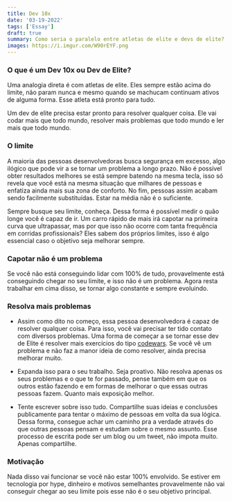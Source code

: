 ```yaml
---
title: Dev 10x
date: '03-19-2022'
tags: ['Essay']
draft: true
summary: Como seria o paralelo entre atletas de elite e devs de elite?
images: https://i.imgur.com/W90rEYF.png
---
```


### O que é um Dev 10x ou Dev de Elite?

Uma analogia direta é com atletas de elite. Eles sempre estão acima do limite, não param nunca e mesmo quando se machucam continuam ativos de alguma forma. Esse atleta está pronto para tudo.

Um dev de elite precisa estar pronto para resolver qualquer coisa. Ele vai codar mais que todo mundo, resolver mais problemas que todo mundo e ler mais que todo mundo.

### O limite

A maioria das pessoas desenvolvedoras busca segurança em excesso, algo ilógico que pode vir a se tornar um problema a longo prazo. Não é possível obter resultados melhores se está sempre batendo na mesma tecla, isso só revela que você está na mesma situação que milhares de pessoas e enfatiza ainda mais sua zona de conforto. No fim, pessoas assim acabam sendo facilmente substituídas. Estar na média não é o suficiente.

Sempre busque seu limite, conheça. Dessa forma é possível medir o quão longe você é capaz de ir. Um carro rápido de mais irá capotar na primeira curva que ultrapassar, mas por que isso não ocorre com tanta frequência em corridas profissionais? Eles sabem dos próprios limites, isso é algo essencial caso o objetivo seja melhorar sempre.

### Capotar não é um problema

Se você não está conseguindo lidar com 100% de tudo, provavelmente está conseguindo chegar no seu limite, e isso não é um problema. Agora resta trabalhar em cima disso, se tornar algo constante e sempre evoluindo.

### Resolva mais problemas

- Assim como dito no começo, essa pessoa desenvolvedora é capaz de resolver qualquer coisa. Para isso, você vai precisar ter tido contato com diversos problemas. Uma forma de começar a se tornar esse dev de Elite é resolver mais exercícios do tipo [codewars](https://www.codewars.com/). Se você vê um problema e não faz a manor ideia de como resolver, ainda precisa melhorar muito.

- Expanda isso para o seu trabalho. Seja proativo. Não resolva apenas os seus problemas e o que te for passado, pense também em que os outros estão fazendo e em formas de melhorar o que essas outras pessoas fazem. Quanto mais exposição melhor.

- Tente escrever sobre isso tudo. Compartilhe suas ideias e conclusões publicamente para tentar o máximo de pessoas em volta da sua lógica. Dessa forma, consegue achar um caminho pra a verdade através do que outras pessoas pensam e estudam sobre o mesmo assunto. Esse processo de escrita pode ser um blog ou um tweet, não impota muito. Apenas compartilhe.

### Motivação

Nada disso vai funcionar se você não estar 100% envolvido. Se estiver em tecnologia por hype, dinheiro e motivos semelhantes provavelmente não vai conseguir chegar ao seu limite pois esse não é o seu objetivo principal.
